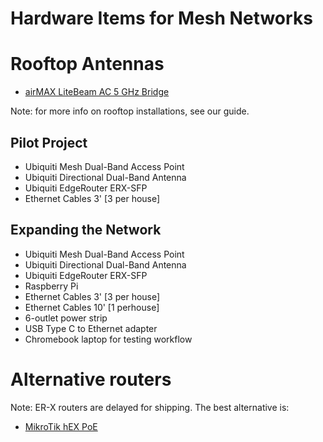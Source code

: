 # Hardware Items for Mesh Networks

# Rooftop Antennas

* [airMAX LiteBeam AC 5 GHz Bridge](https://store.ui.com/collections/wireless/products/litebeam-5ac-gen2)

Note: for more info on rooftop installations, see our guide.

## Pilot Project

* Ubiquiti Mesh Dual-Band Access Point
* Ubiquiti Directional Dual-Band Antenna
* Ubiquiti EdgeRouter ERX-SFP
* Ethernet Cables 3' [3 per house]

## Expanding the Network

* Ubiquiti Mesh Dual-Band Access Point
* Ubiquiti Directional Dual-Band Antenna
* Ubiquiti EdgeRouter ERX-SFP
* Raspberry Pi
* Ethernet Cables 3' [3 per house]
* Ethernet Cables 10' [1 perhouse]
* 6-outlet power strip
* USB Type C to Ethernet adapter
* Chromebook laptop for testing workflow

# Alternative routers

Note: ER-X routers are delayed for shipping. The best alternative is:

* [MikroTik hEX PoE](https://www.doubleradius.com/mikrotik-hex-poe-rb960pgs)
